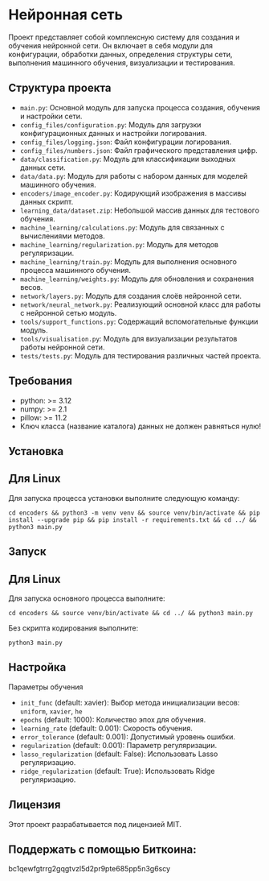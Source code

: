 # Нейронная сеть

Проект представляет собой комплексную систему для создания и обучения нейронной сети. Он включает в себя модули для конфигурации, обработки данных, определения структуры сети, выполнения машинного обучения, визуализации и тестирования.

## Структура проекта

- `main.py`: Основной модуль для запуска процесса создания, обучения и настройки сети.
- `config_files/configuration.py`: Модуль для загрузки конфигурационных данных и настройки логирования.
- `config_files/logging.json`: Файл конфигурации логирования.
- `config_files/numbers.json`: Файл графического представления цифр.
- `data/classification.py`: Модуль для классификации выходных данных сети.
- `data/data.py`: Модуль для работы с набором данных для моделей машинного обучения.
- `encoders/image_encoder.py`: Кодирующий изображения в массивы данных скрипт.
- `learning_data/dataset.zip`: Небольшой массив данных для тестового обучения.
- `machine_learning/calculations.py`: Модуль для связанных с вычислениями методов.
- `machine_learning/regularization.py`: Модуль для методов регуляризации.
- `machine_learning/train.py`: Модуль для выполнения основного процесса машинного обучения.
- `machine_learning/weights.py`: Модуль для обновления и сохранения весов.
- `network/layers.py`: Модуль для создания слоёв нейронной сети.
- `network/neural_network.py`: Реализующий основной класс для работы с нейронной сетью модуль.
- `tools/support_functions.py`: Содержащий вспомогательные функции модуль.
- `tools/visualisation.py`: Модуль для визуализации результатов работы нейронной сети.
- `tests/tests.py`: Модуль для тестирования различных частей проекта.

## Требования

- python: >= 3.12
- numpy: >= 2.1
- pillow: >= 11.2
- Ключ класса (название каталога) данных не должен равняться нулю!

## Установка

## Для Linux

Для запуска процесса установки выполните следующую команду:
```console
cd encoders && python3 -m venv venv && source venv/bin/activate && pip install --upgrade pip && pip install -r requirements.txt && cd ../ && python3 main.py
```

## Запуск

## Для Linux

Для запуска основного процесса выполните:
```console
cd encoders && source venv/bin/activate && cd ../ && python3 main.py
```
Без скрипта кодирования выполните:
```console
python3 main.py
```

## Настройка

Параметры обучения

- `init_func` (default: xavier): Выбор метода инициализации весов: `uniform`, `xavier`, `he`
- `epochs` (default: 1000): Количество эпох для обучения.
- `learning_rate` (default: 0.001): Скорость обучения.
- `error_tolerance` (default: 0.001): Допустимый уровень ошибки.
- `regularization` (default: 0.001): Параметр регуляризации.
- `lasso_regularization` (default: False): Использовать Lasso регуляризацию.
- `ridge_regularization` (default: True): Использовать Ridge регуляризацию.

## Лицензия

Этот проект разрабатывается под лицензией MIT.

## Поддержать с помощью Биткоина:

bc1qewfgtrrg2gqgtvzl5d2pr9pte685pp5n3g6scy
